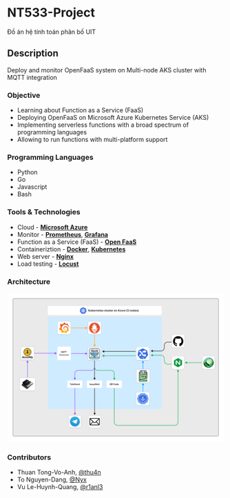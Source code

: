 # NT533-Project

Đồ án hệ tính toán phân bố UIT

## Description

Deploy and monitor OpenFaaS system on Multi-node AKS cluster with MQTT integration

### Objective

- Learning about Function as a Service (FaaS)
- Deploying OpenFaaS on Microsoft Azure Kubernetes Service (AKS)
- Implementing serverless functions with a broad spectrum of programming languages
- Allowing to run functions with multi-platform support

### Programming Languages

- Python
- Go
- Javascript
- Bash

### Tools & Technologies

- Cloud - [**Microsoft Azure**](https://azure.microsoft.com/)
- Monitor - [**Prometheus**](https://prometheus.io/), [**Grafana**](https://grafana.com/)
- Function as a Service (FaaS) - [**Open FaaS**](https://www.openfaas.com/)
- Containeriztion - [**Docker**](https://www.docker.com/), [**Kubernetes**](https://kubernetes.io/)
- Web server - [**Nginx**](https://www.nginx.com/)
- Load testing - [**Locust**](https://locust.io/)

### Architecture

![draft system](/source/NT533_Group02_System_Architecture.png)

### Contributors

- Thuan Tong-Vo-Anh, [@thu4n](https://github.com/thu4n/)
- To Nguyen-Dang, [@Nyx](https://github.com/NguyenDangTo)
- Vu Le-Huynh-Quang, [@r1anl3](https://github.com/r1anl3)